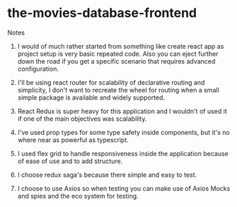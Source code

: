 # the-movies-database-frontend

Notes

1) I would of much rather started from something like create react app as project setup is very basic repeated code. Also you can eject further down the road if you get a specific scenario that requires advanced configuration.

2) I'll be using react router for scalability of declarative routing and simplicity, I don't want to recreate the wheel for routing when a small simple package is available and widely supported.

3) React Redux is super heavy for this application and I wouldn't of used it if one of the main objectives was scalability.

4) I've used prop types for some type safety inside components, but it's no where near as powerful as typescript.

5) I used flex grid to handle responsiveness inside the application because of ease of use and to add structure.

6) I choose redux saga's because there simple and easy to test.

7) I choose to use Axios so when testing you can make use of Axios Mocks and spies and the eco system for testing.
